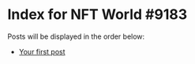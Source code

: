 # Index for NFT World #9183
Posts will be displayed in the order below:

- [Your first post](./001-first.md)

